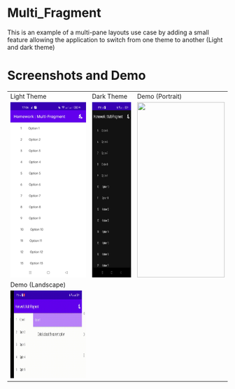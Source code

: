 # Multi_Fragment
This is an example of a multi-pane layouts use case by adding a small feature allowing the application to switch from one theme to another (Light and dark theme)
# Screenshots and Demo

<table align="center">
  <tr>
    <td>Light Theme</td>
     <td>Dark Theme</td>
     <td colspan="2"> Demo (Portrait) </td>
  </tr>
  <tr>
    <td><img src="./Screenshot1.jpg" width=200 height=400></td>
    <td><img src="./Screenshot2.jpg" width=200 height=400></td>
    <td><img src="./Demo_Portrait.gif" width=200 height=400></td>
  </tr>
  <tr colspan="3"> <td>Demo (Landscape)</td></tr>
  <tr><td><img src="./Demo_Landscape.gif" width=400 height=200><td></tr>
 </table>
 
